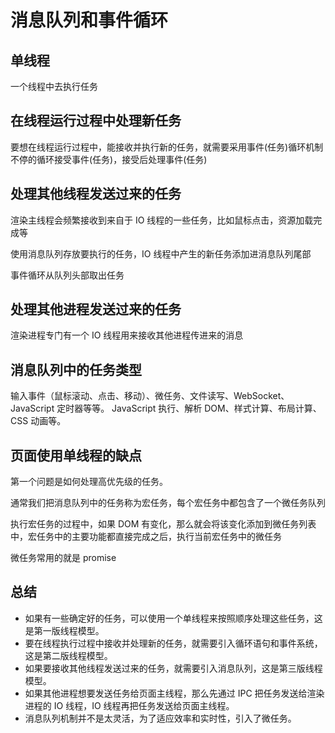 # 消息队列和事件循环

## 单线程

一个线程中去执行任务

## 在线程运行过程中处理新任务

要想在线程运行过程中，能接收并执行新的任务，就需要采用事件(任务)循环机制
不停的循环接受事件(任务)，接受后处理事件(任务)

## 处理其他线程发送过来的任务

渲染主线程会频繁接收到来自于 IO 线程的一些任务，比如鼠标点击，资源加载完成等

使用消息队列存放要执行的任务，IO 线程中产生的新任务添加进消息队列尾部

事件循环从队列头部取出任务

## 处理其他进程发送过来的任务

渲染进程专门有一个 IO 线程用来接收其他进程传进来的消息

## 消息队列中的任务类型

输入事件（鼠标滚动、点击、移动）、微任务、文件读写、WebSocket、JavaScript 定时器等等。
JavaScript 执行、解析 DOM、样式计算、布局计算、CSS 动画等。

## 页面使用单线程的缺点

第一个问题是如何处理高优先级的任务。

通常我们把消息队列中的任务称为宏任务，每个宏任务中都包含了一个微任务队列

执行宏任务的过程中，如果 DOM 有变化，那么就会将该变化添加到微任务列表中，宏任务中的主要功能都直接完成之后，执行当前宏任务中的微任务

微任务常用的就是 promise

## 总结

- 如果有一些确定好的任务，可以使用一个单线程来按照顺序处理这些任务，这是第一版线程模型。
- 要在线程执行过程中接收并处理新的任务，就需要引入循环语句和事件系统，这是第二版线程模型。
- 如果要接收其他线程发送过来的任务，就需要引入消息队列，这是第三版线程模型。
- 如果其他进程想要发送任务给页面主线程，那么先通过 IPC 把任务发送给渲染进程的 IO 线程，IO 线程再把任务发送给页面主线程。
- 消息队列机制并不是太灵活，为了适应效率和实时性，引入了微任务。
